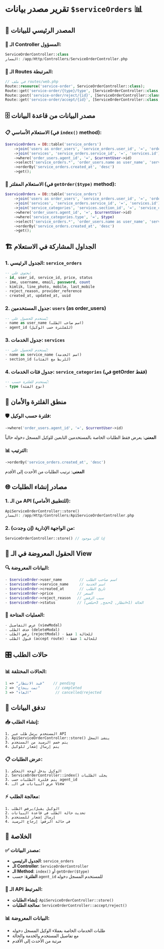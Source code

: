 # تقرير مصدر بيانات `$serviceOrders` 📊

## 🎯 **المصدر الرئيسي للبيانات**

### 📍 **الـ Controller المسؤول**:
```php
ServiceOrderController::class
المسار: /app/Http/Controllers/ServiceOrderController.php
```

### 🔗 **الـ Routes المرتبطة**:
```php
// في ملف routes/web.php
Route::resource('service-order', ServiceOrderController::class);
Route::get('service-order/{type}/type', [ServiceOrderController::class, 'getOrder']);
Route::post('service-order/reject/{id}', [ServiceOrderController::class, 'reject'])->name('service-order.reject');
Route::get('service-order/accept/{id}', [ServiceOrderController::class, 'accept']);
```

## 🗄️ **مصدر البيانات من قاعدة البيانات**

### 📋 **الاستعلام الأساسي** (في `index()` method):
```php
$serviceOrders = DB::table('service_orders')
    ->join('users as order_users', 'service_orders.user_id', '=', 'order_users.id')
    ->join('services', 'service_orders.service_id', '=', 'services.id')
    ->where('order_users.agent_id', '=', $currentUser->id)
    ->select('service_orders.*', 'order_users.name as user_name', 'services.name as service_name')
    ->orderBy('service_orders.created_at', 'desc')
    ->get();
```

### 🎯 **الاستعلام المفلتر** (في `getOrder($type)` method):
```php
$serviceOrders = DB::table('service_orders')
    ->join('users as order_users', 'service_orders.user_id', '=', 'order_users.id')
    ->join('services', 'service_orders.service_id', '=', 'services.id')
    ->join('service_categories', 'services.section_id', '=', 'service_categories.id')
    ->where('order_users.agent_id', '=', $currentUser->id)
    ->where('service_categories.type', '=', $type)
    ->select('service_orders.*', 'order_users.name as user_name', 'services.name as service_name')
    ->orderBy('service_orders.created_at', 'desc')
    ->get();
```

## 🏗️ **الجداول المشاركة في الاستعلام**

### 1. **الجدول الرئيسي**: `service_orders`
```sql
-- يحتوي على:
- id, user_id, service_id, price, status
- ime, username, email, password, count
- kimlik, line_photo, mobile, last_mobile
- reject_reason, provider_reference
- created_at, updated_at, uuid
```

### 2. **جدول المستخدمين**: `users` (as order_users)
```sql
-- يُستخدم للحصول على:
- name as user_name (اسم صاحب الطلب)
- agent_id (للفلترة حسب الوكيل)
```

### 3. **جدول الخدمات**: `services`
```sql
-- يُستخدم للحصول على:
- name as service_name (اسم الخدمة)
- section_id (للربط مع الفئات)
```

### 4. **جدول فئات الخدمات**: `service_categories` (في getOrder فقط)
```sql
-- يُستخدم للفلترة حسب:
- type (نوع الفئة)
```

## 🔐 **منطق الفلترة والأمان**

### 🛡️ **فلترة حسب الوكيل**:
```php
->where('order_users.agent_id', '=', $currentUser->id)
```
**المعنى**: يعرض فقط الطلبات الخاصة بالمستخدمين التابعين للوكيل المسجل دخوله حالياً

### 📊 **الترتيب**:
```php
->orderBy('service_orders.created_at', 'desc')
```
**المعنى**: ترتيب الطلبات من الأحدث إلى الأقدم

## 🌐 **مصادر إنشاء الطلبات**

### 1. **من الـ API** (للتطبيق الأمامي):
```php
ApiServiceOrderController::store()
المسار: /app/Http/Controllers/ApiServiceOrderController.php
```

### 2. **من الواجهة الإدارية** (إن وجدت):
```php
ServiceOrderController::store() // إذا كان موجود
```

## 📱 **الحقول المعروضة في الـ View**

### 🔍 **البيانات المعروضة**:
```php
- $serviceOrder->user_name        // اسم صاحب الطلب
- $serviceOrder->service_name     // اسم الخدمة
- $serviceOrder->created_at       // تاريخ الطلب
- $serviceOrder->price           // السعر
- $serviceOrder->reject_reason   // سبب الرفض
- $serviceOrder->status          // الحالة (1=انتظار, 2=نجح, 3=ملغي)
```

### 🔧 **العمليات المتاحة**:
```php
- عرض التفاصيل (viewModal)
- حذف الطلب (deleteModal)
- رفض الطلب (rejectModal) - للحالة 1 فقط
- قبول الطلب (accept route) - للحالة 1 فقط
```

## 🎛️ **حالات الطلب**

### 📊 **الحالات المختلفة**:
```php
1 => "قيد الانتظار"    // pending
2 => "تمت بنجاح"       // completed
3 => "الغاء"           // cancelled/rejected
```

## 🔄 **تدفق البيانات**

### 📥 **إنشاء الطلب**:
```
1. المستخدم يرسل طلب عبر API
2. ApiServiceOrderController::store() ينشئ السجل
3. يتم خصم الرصيد من المستخدم
4. يتم إرسال إشعار للوكيل
```

### 📋 **عرض الطلبات**:
```
1. الوكيل يدخل لوحة التحكم
2. ServiceOrderController::index() يجلب الطلبات
3. يتم فلترة الطلبات حسب agent_id
4. عرض البيانات في الـ View
```

### ⚡ **معالجة الطلب**:
```
1. الوكيل يقبل/يرفض الطلب
2. تحديث حالة الطلب في قاعدة البيانات
3. إرسال إشعار للمستخدم
4. في حالة الرفض: إرجاع الرصيد
```

## 🎯 **الخلاصة**

### ✅ **مصدر البيانات**:
- **الجدول الرئيسي**: `service_orders`
- **الـ Controller**: `ServiceOrderController`
- **الـ Method**: `index()` أو `getOrder($type)`
- **الفلترة**: حسب `agent_id` للمستخدم المسجل دخوله

### 🔗 **الـ API المرتبط**:
- **إنشاء الطلبات**: `ApiServiceOrderController::store()`
- **معالجة الطلبات**: `ServiceOrderController::accept/reject()`

### 📊 **البيانات المعروضة**:
- طلبات الخدمات الخاصة بعملاء الوكيل المسجل دخوله
- مع تفاصيل المستخدم والخدمة والحالة
- مرتبة من الأحدث إلى الأقدم

